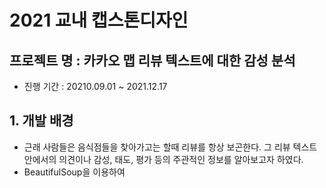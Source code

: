 # 2021 교내 캡스톤디자인

## 프로젝트 명 : 카카오 맵 리뷰 텍스트에 대한 감성 분석
- 진행 기간 : 20210.09.01 ~ 2021.12.17

## 1. 개발 배경
- 근래 사람들은 음식점들을 찾아가고는 할때 리뷰를 항상 보곤한다. 그 리뷰 텍스트 안에서의 의견이나 감성, 태도, 평가 등의 주관적인 정보를 알아보고자 하였다.
- BeautifulSoup을 이용하여
